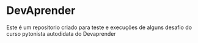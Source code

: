 # DevAprender

Este é um repositorio criado para teste e execuções de alguns desafio do curso pytonista autodidata do Devaprender


